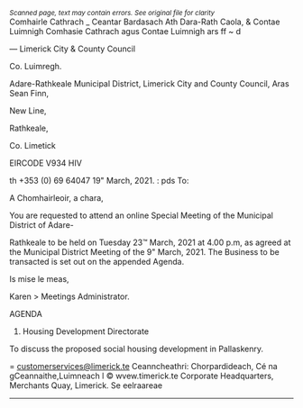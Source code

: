 *<small>Scanned page, text may contain errors. See original file for clarity</small>*  
Comhairle Cathrach _ Ceantar Bardasach Ath Dara-Rath Caola,
& Contae Luimnigh Comhasie Cathrach agus Contae Luimnigh
ars ff ~ d

— Limerick City
& County Council

Co. Luimregh.

Adare-Rathkeale Municipal District,
Limerick City and County Council,
Aras Sean Finn,

New Line,

Rathkeale,

Co. Limetick

EIRCODE V934 HIV

th +353 (0) 69 64047
19" March, 2021. : pds
To:

A Chomhairleoir, a chara,

You are requested to attend an online Special Meeting of the Municipal District of Adare-

Rathkeale to be held on Tuesday 23™ March, 2021 at 4.00 p.m, as agreed at the Municipal District
Meeting of the 9" March, 2021. The Business to be transacted is set out on the appended Agenda.

Is mise le meas,

Karen >
Meetings Administrator.

AGENDA

1. Housing Development Directorate

To discuss the proposed social housing development in Pallaskenry.

= customerservices@limerick.te
Ceanncheathri: Chorpardideach, Cé na gCeannaithe,Luimneach l © wvew.timerick.te
Corporate Headquarters, Merchants Quay, Limerick. Se eelraareae

---
